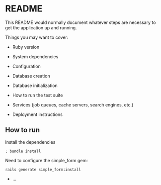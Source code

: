 # README

This README would normally document whatever steps are necessary to get the
application up and running.

Things you may want to cover:

- Ruby version

- System dependencies

- Configuration

- Database creation

- Database initialization

- How to run the test suite

- Services (job queues, cache servers, search engines, etc.)

- Deployment instructions

## How to run

Install the dependencies

```
; bundle install
```

Need to configure the simple_form gem:

```
rails generate simple_form:install
```

- ...
